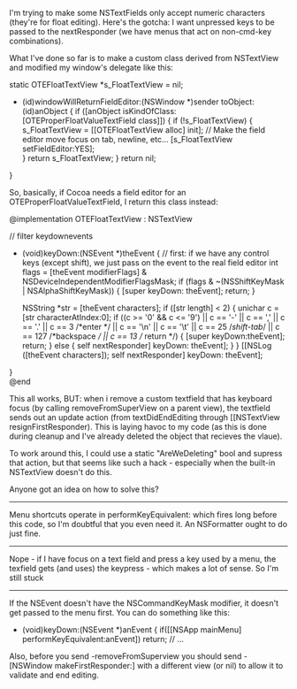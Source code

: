 
 
I'm trying to make some NSTextFields only accept numeric characters (they're for float editing). Here's the gotcha: I want unpressed keys to be passed to the nextResponder (we have menus that act on non-cmd-key combinations).

What I've done so far is to make a custom class derived from NSTextView and modified my window's delegate like this:

    
static OTEFloatTextView *s_FloatTextView = nil;
- (id)windowWillReturnFieldEditor:(NSWindow *)sender toObject:(id)anObject {
	if ([anObject isKindOfClass:[OTEProperFloatValueTextField class]]) {
		if (!s_FloatTextView) {
			s_FloatTextView = [[OTEFloatTextView alloc] init];
			// Make the field editor move focus on tab, newline, etc...
			[s_FloatTextView setFieldEditor:YES];	
		}
		return s_FloatTextView;
	}
	return nil;

}


So, basically, if Cocoa needs a field editor for an OTEProperFloatValueTextField, I return this class instead:

    
@implementation OTEFloatTextView : NSTextView

// filter keydownevents
- (void)keyDown:(NSEvent *)theEvent {
	// first: if we have any control keys (except shift), we just pass on the event to the real field editor
	int flags = [theEvent modifierFlags] & NSDeviceIndependentModifierFlagsMask;
	if (flags & ~(NSShiftKeyMask | NSAlphaShiftKeyMask)) {
		[super keyDown: theEvent];
		return;
	}

	NSString *str = [theEvent characters];
	if ([str length] < 2) {
		unichar c = [str characterAtIndex:0];
		if ((c >= '0' && c <= '9') || c == '-' || c == ',' || c == '.' || c == 3 /*enter */ || c == '\n' || c == '\t' || c == 25 /*shift-tab*/ || c == 127 /*backspace */ || c == 13 /* return */) {
			[super keyDown:theEvent];
			return;
		} else {
			self nextResponder] keyDown: theEvent];
		}
	}
	[[NSLog ([theEvent characters]);
	self nextResponder] keyDown: theEvent];

}	
@end



This all works, BUT: when i remove a custom textfield that has keyboard focus (by calling removeFromSuperView on a parent view), the textfield sends out an update action (from textDidEndEditing through [[NSTextView resignFirstResponder). This is laying havoc to my code (as this is done during cleanup and I've already deleted the object that recieves the vlaue).

To work around this, I could use a static "AreWeDeleting" bool and supress that action, but that seems like such a hack - especially when the built-in NSTextView doesn't do this. 

Anyone got an idea on how to solve this?

----
Menu shortcuts operate in     performKeyEquivalent: which fires long before this code, so I'm doubtful that you even need it. An NSFormatter ought to do just fine.

---- 
Nope - if I have focus on a text field and press a key used by a menu, the texfield gets (and uses) the keypress - which makes a lot of sense. So I'm still stuck

----
If the     NSEvent doesn't have the     NSCommandKeyMask modifier, it doesn't get passed to the menu first. You can do something like this:
    
- (void)keyDown:(NSEvent *)anEvent
{
	if([[NSApp mainMenu] performKeyEquivalent:anEvent]) return;
	// ...

Also, before you send     -removeFromSuperview you should send     -[NSWindow makeFirstResponder:] with a different view (or     nil) to allow it to validate and end editing.

